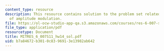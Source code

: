 ```yaml
---
content_type: resource
description: This resource contains solution to the problem set related to demonstration
  of amplitude modulation.
file: https://ol-ocw-studio-app-qa.s3.amazonaws.com/courses/res-6-007-signals-and-systems-spring-2011/b7a84672b3010c8396913e13982ab642_MITRES_6_007S11_hw14_sol.pdf
file_type: application/pdf
resourcetype: Document
title: MITRES_6_007S11_hw14_sol.pdf
uid: b7a84672-b301-0c83-9691-3e13982ab642
---
```

